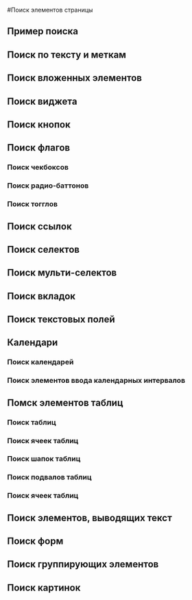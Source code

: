 #Поиск элементов страницы

## Пример поиска

## Поиск по тексту и меткам

## Поиск вложенных элементов

## Поиск виджета

## Поиск кнопок

## Поиск флагов

### Поиск чекбоксов

### Поиск радио-баттонов

### Поиск тогглов

## Поиск ссылок

## Поиск селектов

## Поиск мульти-селектов

## Поиск вкладок

## Поиск текстовых полей

## Календари

### Поиск календарей

### Поиск элементов ввода календарных интервалов

## Помск элементов таблиц

### Поиск таблиц

### Поиск ячеек таблиц

### Поиск шапок таблиц

### Поиск подвалов таблиц

### Поиск ячеек таблиц

## Поиск элементов, выводящих текст

## Поиск форм

## Поиск группирующих элементов

## Поиск картинок
